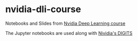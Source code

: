 # nvidia-dli-course
Notebooks and Slides from [Nvidia Deep Learning course](https://courses.nvidia.com/courses/course-v1:DLI+C-FX-01+V2/about)

The Jupyter notebooks are used along with [Nividia's DIGITS](https://github.com/NVIDIA/DIGITS)

